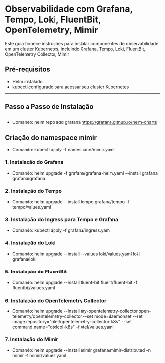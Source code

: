 # Observabilidade com Grafana, Tempo, Loki, FluentBit, OpenTelemetry, Mimir

Este guia fornece instruções para instalar componentes de observabilidade em um cluster Kubernetes, incluindo Grafana, Tempo, Loki, FluentBit, OpenTelemetry Collector, Mimir

## Pré-requisitos
- Helm instalado
- kubectl configurado para acessar seu cluster Kubernetes

---

## Passo a Passo de Instalação

##
- Comando: helm repo add grafana https://grafana.github.io/helm-charts

## Criação do namespace mimir
- Comando: kubectl apply -f namespace/mimir.yaml

### 1. Instalação do Grafana
- Comando: helm upgrade -f grafana/grafana-helm.yaml --install grafana grafana/grafana

### 2. Instalação do Tempo
- Comando: helm upgrade --install tempo grafana/tempo -f tempo/values.yaml

### 3. Instalação do Ingress para Tempo e Grafana
- Comando: kubectl apply -f grafana/ingress.yaml

### 4. Instalação do Loki
- Comando: helm upgrade --install --values loki/values.yaml loki grafana/loki

### 5. Instalação do FluentBit
- Comando: helm upgrade --install fluent-bit fluent/fluent-bit -f fluentbit/values.yaml

### 6. Instalação do OpenTelemetry Collector
- Comando: helm upgrade --install my-opentelemetry-collector open-telemetry/opentelemetry-collector --set mode=daemonset --set image.repository="otel/opentelemetry-collector-k8s" --set command.name="otelcol-k8s" -f otel/values.yaml

### 7. Instalação do Mimir
- Comando: helm upgrade --install mimir grafana/mimir-distributed -n mimir -f mimir/values.yaml

